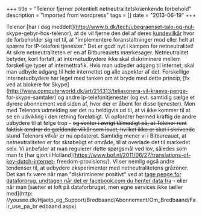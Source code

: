 +++
title = "Telenor fjerner potentielt netneutralitetskrænkende forbehold"
description = "imported from wordpress"
tags = []
date = "2013-06-19"
+++

Telenor [har i dag meddelt](http://www.b.dk/tech/ubegraenset-tale-og-nul-
skype-gebyr-hos-telenor), at de vil fjerne den del af deres
[kundevilkår](http://www.telenor.dk/privat/kundeservice/kundeservice/PV/) hvor
de forbeholder sig ret til, at "implementere foranstaltninger mod eller helt
at spærre for IP-telefoni tjenester." Det er godt nyt i kampen for
netneutralitet! At sikre netneutraliteten er en af Bitbureauets mærkesager.
Netneutralitet betyder, kort fortalt, at internetudbydere ikke skal
diskriminere mellem forskellige typer af internettrafik. Hvis man udbyder
adgang til internet, skal man udbyde adgang til hele internettet og alle
aspekter af det. Forskellige internetudbydere har leget med tanken om at bryde
med dette princip, [fx ved at blokere for
Skype](http://www.computerworld.dk/art/214313/teliasonera-vil-kraeve-penge-
for-skype-samtaler) og andre ip-telefonitjenester (og evt. samtidig sælge et
dyrere abonnement ved siden af, hvor der er åbent for disse tjenester). Men
med Telenors udmelding ser det nu heldigvis ud til, at vi ikke kommer til at
se en udvikling i den retning foreløbigt. Vi opfordrer hermed kraftig de andre
udbydere til at følge trop - ~~og venter i øvrigt tålmodigt på, at Telenor
rent faktisk ændrer de gældende vilkår som lovet, hvilket ikke er sket i
skrivende stund~~ Telenors vilkår er nu opdateret. Samtidig mener vi i
Bitbureauet, at netneutraliteten er for skrøbeligt et område, til at overlade
det til markedet selv. Vi anbefaler at man regulerer dette spørgsmål ved lov,
således som man fx [har gjort i
Holland](https://www.bof.nl/2011/06/27/translations-of-key-dutch-internet-
freedom-provisions/). Vi ser nemlig også andre tendenser til, at udbydere
eksperimenter med netneutralitetens gråzoner. Det kan fx være når man
"diskriminerer positivt" ved at [tage penge for dataforbrug, undtagen når det
er facebook.com du henter data fra](https://www.onfone.dk/mobil/) \- eller når
man [sætter et loft på dataforbruget, men egne services ikke tæller med](http:
//yousee.dk/Hjaelp_og_Support/Bredbaand/Abonnement/Om_Bredbaand/Fair_use_pa_br
edbaand.aspx).

